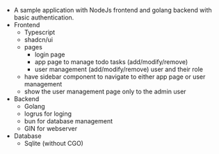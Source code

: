 - A sample application with NodeJs frontend and golang backend with basic authentication.
- Frontend
    - Typescript
    - shadcn/ui
    - pages
        - login page
        - app page to manage todo tasks (add/modify/remove) 
        - user management (add/modify/remove) user and their role
    - have sidebar component to navigate to either app page or user management
    - show the user management page only to the admin user
- Backend
    - Golang
    - logrus for loging
    - bun for database management
    - GIN for webserver
- Database
    - Sqlite (without CGO)
